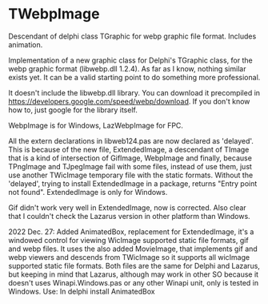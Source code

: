 # TWebpImage
Descendant of delphi class TGraphic for webp graphic file format. Includes animation.

Implementation of a new graphic class for Delphi's TGraphic class, for the webp graphic format (libwebp.dll 1.2.4). As far as I know, nothing similar exists yet. It can be a valid starting point to do something more professional.

It doesn't include the libwebp.dll library. You can download it precompiled in https://developers.google.com/speed/webp/download. If you don't know how to, just google for the library itself.

WebpImage is for Windows, LazWebpImage for FPC.

All the extern declarations in libweb124.pas are now declared as 'delayed'. This is because of the new file, ExtendedImage, a descendant of TImage that is a kind of intersection of GifImage, WebpImage and finally, because TPngImage and TJpegImage fail with some files, instead of use them, just use another TWicImage temporary file with the static formats. Without the 'delayed', trying to install ExtendedImage in a package, returns "Entry point not found". ExtendedImage is only for Windows.

Gif didn't work very well in ExtendedImage, now is corrected.
Also clear that I couldn't check the Lazarus version in other platform than Windows.

2022 Dec. 27:
Added AnimatedBox, replacement for ExtendedImage, it's a windowed control for viewing WicImage supported static file formats, gif and webp files. It uses the also added MovieImage, that implements gif and webp viewers and descends from TWicImage so it supports all wicImage supported static file formats. Both files are the same for Delphi and Lazarus, but keeping in mind that Lazarus, although may work in other SO because it doesn't uses Winapi.Windows.pas or any other Winapi unit, only is tested in Windows.
Use: In delphi install AnimatedBox
